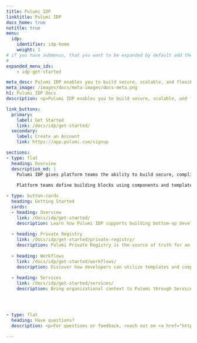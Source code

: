 ```yaml
---
title: Pulumi IDP
linktitle: Pulumi IDP
docs_home: true
notitle: true
menu:
  idp:
    identifier: idp-home
    weight: 1
# if you have submenus, that you want to be expanded by default add their menu ids here.
#
expanded_menu_ids:
    - idp-get-started

meta_desc: Pulumi IDP enables you to build secure, scalable, and flexible developer workflows.
meta_image: /images/docs/meta-images/docs-meta.png
h1: Pulumi IDP Docs
description: <p>Pulumi IDP enables you to build secure, scalable, and flexible developer workflows.</p>

link_buttons:
  primary:
    label: Get Started
    link: /docs/idp/get-started/
  secondary:
    label: Create an Account
    link: https://app.pulumi.com/signup

sections:
- type: flat
  heading: Overview
  description_md: |
    Pulumi IDP gives platform teams the ability to build secure, compliant, and customizable golden paths for provisioning infrastructure. It uses a bottom-up approach, ensuring best practices are codified from the start. 
    
    Platform teams define building blocks using components and templates, enabling developers to provision infrastructure in the way that best suits them. Developers can leverage components when writing Pulumi programs in their preferred programming language, scaffold components using low-code YAML templates, or deploy no-code programs from the Pulumi console.

- type: button-cards
  heading: Getting Started
  cards:
  - heading: Overview
    link: /docs/idp/get-started/
    description: Learn how Pulumi IDP supports building bottom-up developers workflows.
  
  - heading: Private Registry
    link: /docs/idp/get-started/private-registry/
    description: Pulumi Private Registry is the source of truth for an organization’s infrastructure building blocks that power provisioning workflows in Pulumi.
  
  - heading: Workflows
    link: /docs/idp/get-started/workflows/
    description: Discover how developers can utilize templates and components in any workflow.
    
  - heading: Services
    link: /docs/idp/get-started/services/
    description: Bring organizational context to Pulumi through Services, the logical grouping of Pulumi entities.




- type: flat
  heading: Have questions?
  description: <p>For questions or feedback, reach out on <a href="https://slack.pulumi.com" target="_blank">community Slack</a>, <a href="https://github.com/pulumi" target="_blank">GitHub</a>, or <a href="/support/">contact support</a>.</p>

---
```

